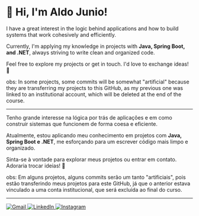 
# 👋 Hi, I'm Aldo Junio!

I have a great interest in the logic behind applications and how to build systems that work cohesively and efficiently.

Currently, I'm applying my knowledge in projects with **Java, Spring Boot, and .NET**, always striving to write clean and organized code.

Feel free to explore my projects or get in touch. I'd love to exchange ideas! 🚀


obs: In some projects, some commits will be somewhat "artificial" because they are transferring my projects to this GitHub, as my previous one was linked to an institutional account, which will be deleted at the end of the course.

---

Tenho grande interesse na lógica por trás de aplicações e em como construir sistemas que funcionem de forma coesa e eficiente.

Atualmente, estou aplicando meu conhecimento em projetos com **Java, Spring Boot e .NET**, me esforçando para um escrever código mais limpo e organizado.

Sinta-se à vontade para explorar meus projetos ou entrar em contato. Adoraria trocar ideias! 🚀

obs: Em alguns projetos, alguns commits serão um tanto "artificiais", pois estão transferindo meus projetos para este GitHub, já que o anterior estava vinculado a uma conta institucional, que será excluída ao final do curso.

---

<p align="left">
  <a href="mailto:aldojunio.dev@gmail.com" target="_blank">
    <img src="https://img.shields.io/badge/Gmail-D14836?style=for-the-badge&logo=gmail&logoColor=white" alt="Gmail"/>
  </a>
  <a href="https://linkedin.com/in/seu-perfil" target="_blank">
    <img src="https://img.shields.io/badge/LinkedIn-0077B5?style=for-the-badge&logo=linkedin&logoColor=white" alt="LinkedIn"/>
  </a>
  <a href="https://instagram.com/aldoestima" target="_blank">
    <img src="https://img.shields.io/badge/Instagram-E4405F?style=for-the-badge&logo=instagram&logoColor=white" alt="Instagram"/>
  </a>
</p>
